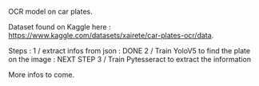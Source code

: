 OCR model on car plates.

Dataset found on Kaggle here : https://www.kaggle.com/datasets/xairete/car-plates-ocr/data.

Steps :
1 / extract infos from json : DONE
2 / Train YoloV5 to find the plate on the image : NEXT STEP
3 / Train Pytesseract to extract the information

More infos to come.
